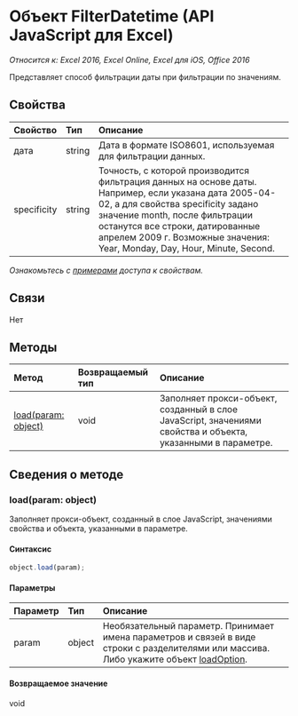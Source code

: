 ﻿# Объект FilterDatetime (API JavaScript для Excel)

_Относится к: Excel 2016, Excel Online, Excel для iOS, Office 2016_

Представляет способ фильтрации даты при фильтрации по значениям.

## Свойства

| Свойство     | Тип   |Описание
|:---------------|:--------|:----------|
|дата|string|Дата в формате ISO8601, используемая для фильтрации данных.|
|specificity|string|Точность, с которой производится фильтрация данных на основе даты. Например, если указана дата 2005-04-02, а для свойства specificity задано значение month, после фильтрации останутся все строки, датированные апрелем 2009 г. Возможные значения: Year, Monday, Day, Hour, Minute, Second.|

_Ознакомьтесь с [примерами](#примерами) доступа к свойствам._

## Связи
Нет


## Методы

| Метод           | Возвращаемый тип    |Описание|
|:---------------|:--------|:----------|
|[load(param: object)](#loadparam-object)|void|Заполняет прокси-объект, созданный в слое JavaScript, значениями свойства и объекта, указанными в параметре.|

## Сведения о методе


### load(param: object)
Заполняет прокси-объект, созданный в слое JavaScript, значениями свойства и объекта, указанными в параметре.

#### Синтаксис
```js
object.load(param);
```

#### Параметры
| Параметр    | Тип   |Описание|
|:---------------|:--------|:----------|
|param|object|Необязательный параметр. Принимает имена параметров и связей в виде строки с разделителями или массива. Либо укажите объект [loadOption](loadoption.md).|

#### Возвращаемое значение
void
